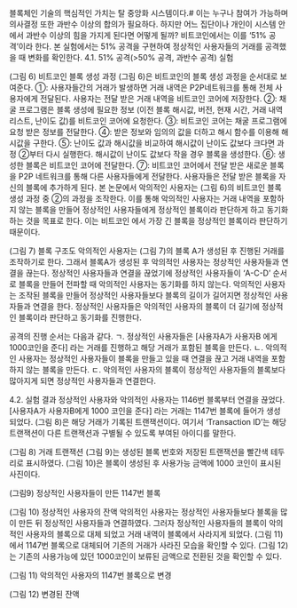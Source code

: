 블록체인 기술의 핵심적인 가치는 탈 중앙화 시스템이다.#
이는 누구나 참여가 가능하며 의사결정 또한 과반수 이상의 합의가 필요하다. 
하지만 어느 집단이나 개인이 시스템 안에서 과반수 이상의 힘을 가지게 된다면 어떻게 될까? 비트코인에서는 이를 ‘51% 공격’이라 한다. 
본 실험에서는 51% 공격을 구현하여 정상적인 사용자들의 거래를 공격했을 때 변화를 확인한다.
4.1. 51% 공격(>50% 공격, 과반수 공격) 실험
 
(그림 6) 비트코인 블록 생성 과정
   (그림 6)은 비트코인의 블록 생성 과정을 순서대로 보여준다.
①: 사용자들간의 거래가 발생하면 거래 내역은 P2P네트워크를 통해 전체 사용자에게 전달된다. 사용자는 전달 받은 거래 내역을 비트코인 코어에 저장한다.
②: 채굴 프로그램은 블록 생성에 필요한 정보 (이전 블록 해시값, 버전, 현재 시간, 거래 내역 리스트, 난이도 값)를 비트코인 코어에 요청한다.
③: 비트코인 코어는 채굴 프로그램에 요청 받은 정보를 전달한다. 
④: 받은 정보와 임의의 값을 더하고 해시 함수를 이용해 해시값을 구한다.
⑤: 난이도 값과 해시값을 비교하여 해시값이 난이도 값보다 크다면 과정 ②부터 다시 실행한다. 해시값이 난이도 값보다 작을 경우 블록을 생성한다.
⑥: 생성한 블록은 비트코인 코어에 전달한다.
⑦: 비트코인 코어에서 전달 받은 새로운 블록을 P2P 네트워크를 통해 다른 사용자들에게 전달한다. 사용자들은 전달 받은 블록을 자신의 블록에 추가하게 된다.
   본 논문에서 악의적인 사용자는 (그림 6)의 비트코인 블록 생성 과정 중 ②의 과정을 조작한다. 이를 통해 악의적인 사용자는 거래 내역을 포함하지 않는 블록을 만들어 정상적인 사용자들에게 정상적인 블록이라 판단하게 하고 동기화 하는 것을 목표로 한다. 이는 비트코인 에서 가장 긴 블록을 정상적인 블록이라 판단하기 때문이다.
 
(그림 7) 블록 구조도
악의적인 사용자는 (그림 7)의 블록 A가 생성된 후 진행된 거래를 조작하기로 한다. 그래서 블록A가 생성된 후 악의적인 사용자는 정상적인 사용자들과 연결을 끊는다. 정상적인 사용자들과 연결을 끊었기에 정상적인 사용자들이 ‘A-C-D’ 순서로 블록을 만들어 전파할 때 악의적인 사용자는 동기화를 하지 않는다. 악의적인 사용자는 조작된 블록을 만들어 정상적인 사용자들보다 블록의 길이가 길어지면 정상적인 사용자들과 연결을 한다. 정상적인 사용자들은 악의적인 사용자의 블록이 더 길기에 정상적인 블록이라 판단하고 동기화를 진행한다.

공격의 진행 순서는 다음과 같다.
ㄱ.	정상적인 사용자들은 [사용자A가 사용자B 에게 1000코인을 준다] 라는 거래를 진행하고 해당 거래가 포함된 블록을 만든다.
ㄴ.	악의적인 사용자는 정상적인 사용자들이 블록을 만들고 있을 때 연결을 끊고 거래 내역을 포함하지 않는 블록을 만든다.
ㄷ.	악의적인 사용자의 블록이 정상적인 사용자들의 블록보다 많아지게 되면 정상적인 사용자들과 연결한다.

4.2. 실험 결과
   정상적인 사용자와 악의적인 사용자는 1146번 블록부터 연결을 끊었다. [사용자A가 사용자B에게 1000 코인을 준다] 라는 거래는 1147번 블록에 들어가 생성 되었다. (그림 8)은 해당 거래가 기록된 트랜잭션이다. 여기서 ‘Transaction ID’는 해당 트랜잭션이 다른 트랜잭션과 구별될 수 있도록 부여된 아이디를 말한다.
 
(그림 8) 거래 트랜잭션
   (그림 9)는 생성된 블록 번호와 저장된 트랜잭션을 빨간색 테두리로 표시하였다. (그림 10)은 블록이 생성된 후 사용가능 금액에 1000 코인이 표시된 사진이다.
 
(그림9) 정상적인 사용자들이 만든 1147번 블록
 
(그림 10) 정상적인 사용자의 잔액
   악의적인 사용자는 정상적인 사용자들보다 블록을 많이 만든 뒤 정상적인 사용자들과 연결하였다. 그러자 정상적인 사용자들의 블록이 악의적인 사용자의 블록으로 대체 되었고 거래 내역이 블록에서 사라지게 되었다. (그림 11)에서 1147번 블록으로 대체되어 기존의 거래가 사라진 모습을 확인할 수 있다. (그림 12)는 기존의 사용가능에 있던 1000코인이 보류된 금액으로 전환된 것을 확인할 수 있다.
 
(그림 11) 악의적인 사용자의 1147번 블록으로 변경
 
(그림 12) 변경된 잔액
